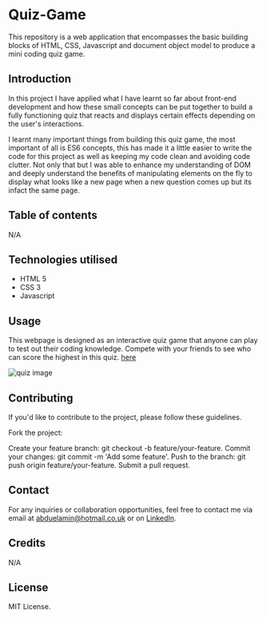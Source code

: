 # Quiz-Game


This repository is a web application that encompasses the basic building blocks of HTML, CSS, Javascript and document object model to produce a mini coding quiz game.

## Introduction

In this project I have applied what I have learnt so far about front-end development and how these small concepts can be put together to build a fully functioning quiz that reacts and displays certain effects depending on the user's interactions.

I learnt many important things from building this quiz game, the most important of all is ES6 concepts, this has made it a little easier to write the code for this project as well as keeping my code clean and avoiding code clutter. Not only that but I was able to enhance my understanding of DOM and deeply understand the benefits of manipulating elements on the fly to display what looks like a new page when a new question comes up but its infact the same page.

## Table of contents

N/A

## Technologies utilised

- HTML 5
- CSS 3
- Javascript 

## Usage

This webpage is designed as an interactive quiz game that anyone can play to test out their coding knowledge. Compete with your friends to see who can score the highest in this quiz. [here](https://abduelamin.github.io/Quiz-Game/)

![quiz image](https://github.com/abduelamin/Quiz-Game/assets/149680577/1fe7ab5e-62fd-4b15-a56d-da4668eaa5d6)

## Contributing

If you'd like to contribute to the project, please follow these guidelines.

Fork the project:

Create your feature branch: git checkout -b feature/your-feature.
Commit your changes: git commit -m 'Add some feature'.
Push to the branch: git push origin feature/your-feature.
Submit a pull request.

## Contact
For any inquiries or collaboration opportunities, feel free to contact me via email at abduelamin@hotmail.co.uk or on [LinkedIn](https://www.linkedin.com/in/abdullahelamin/).

## Credits

N/A

## License
MIT License.
